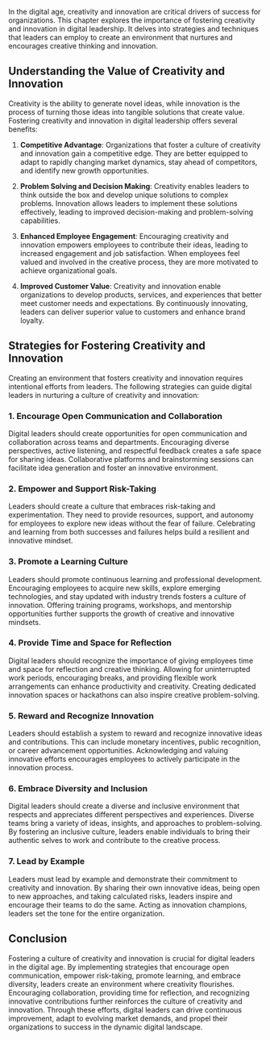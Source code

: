 
In the digital age, creativity and innovation are critical drivers of success for organizations. This chapter explores the importance of fostering creativity and innovation in digital leadership. It delves into strategies and techniques that leaders can employ to create an environment that nurtures and encourages creative thinking and innovation.

Understanding the Value of Creativity and Innovation
----------------------------------------------------

Creativity is the ability to generate novel ideas, while innovation is the process of turning those ideas into tangible solutions that create value. Fostering creativity and innovation in digital leadership offers several benefits:

1. **Competitive Advantage**: Organizations that foster a culture of creativity and innovation gain a competitive edge. They are better equipped to adapt to rapidly changing market dynamics, stay ahead of competitors, and identify new growth opportunities.

2. **Problem Solving and Decision Making**: Creativity enables leaders to think outside the box and develop unique solutions to complex problems. Innovation allows leaders to implement these solutions effectively, leading to improved decision-making and problem-solving capabilities.

3. **Enhanced Employee Engagement**: Encouraging creativity and innovation empowers employees to contribute their ideas, leading to increased engagement and job satisfaction. When employees feel valued and involved in the creative process, they are more motivated to achieve organizational goals.

4. **Improved Customer Value**: Creativity and innovation enable organizations to develop products, services, and experiences that better meet customer needs and expectations. By continuously innovating, leaders can deliver superior value to customers and enhance brand loyalty.

Strategies for Fostering Creativity and Innovation
--------------------------------------------------

Creating an environment that fosters creativity and innovation requires intentional efforts from leaders. The following strategies can guide digital leaders in nurturing a culture of creativity and innovation:

### 1. **Encourage Open Communication and Collaboration**

Digital leaders should create opportunities for open communication and collaboration across teams and departments. Encouraging diverse perspectives, active listening, and respectful feedback creates a safe space for sharing ideas. Collaborative platforms and brainstorming sessions can facilitate idea generation and foster an innovative environment.

### 2. **Empower and Support Risk-Taking**

Leaders should create a culture that embraces risk-taking and experimentation. They need to provide resources, support, and autonomy for employees to explore new ideas without the fear of failure. Celebrating and learning from both successes and failures helps build a resilient and innovative mindset.

### 3. **Promote a Learning Culture**

Leaders should promote continuous learning and professional development. Encouraging employees to acquire new skills, explore emerging technologies, and stay updated with industry trends fosters a culture of innovation. Offering training programs, workshops, and mentorship opportunities further supports the growth of creative and innovative mindsets.

### 4. **Provide Time and Space for Reflection**

Digital leaders should recognize the importance of giving employees time and space for reflection and creative thinking. Allowing for uninterrupted work periods, encouraging breaks, and providing flexible work arrangements can enhance productivity and creativity. Creating dedicated innovation spaces or hackathons can also inspire creative problem-solving.

### 5. **Reward and Recognize Innovation**

Leaders should establish a system to reward and recognize innovative ideas and contributions. This can include monetary incentives, public recognition, or career advancement opportunities. Acknowledging and valuing innovative efforts encourages employees to actively participate in the innovation process.

### 6. **Embrace Diversity and Inclusion**

Digital leaders should create a diverse and inclusive environment that respects and appreciates different perspectives and experiences. Diverse teams bring a variety of ideas, insights, and approaches to problem-solving. By fostering an inclusive culture, leaders enable individuals to bring their authentic selves to work and contribute to the creative process.

### 7. **Lead by Example**

Leaders must lead by example and demonstrate their commitment to creativity and innovation. By sharing their own innovative ideas, being open to new approaches, and taking calculated risks, leaders inspire and encourage their teams to do the same. Acting as innovation champions, leaders set the tone for the entire organization.

Conclusion
----------

Fostering a culture of creativity and innovation is crucial for digital leaders in the digital age. By implementing strategies that encourage open communication, empower risk-taking, promote learning, and embrace diversity, leaders create an environment where creativity flourishes. Encouraging collaboration, providing time for reflection, and recognizing innovative contributions further reinforces the culture of creativity and innovation. Through these efforts, digital leaders can drive continuous improvement, adapt to evolving market demands, and propel their organizations to success in the dynamic digital landscape.
